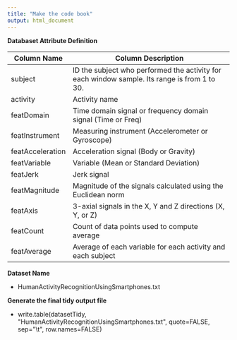 ```yaml
---
title: "Make the code book"
output: html_document
---
```


<b>Databaset Attribute Definition</b>

Column Name|Column Description
-----------|------------------
subject|ID the subject who performed the activity for each window sample. Its range is from 1 to 30.
activity|Activity name
featDomain|Time domain signal or frequency domain signal (Time or Freq)
featInstrument|Measuring instrument (Accelerometer or Gyroscope)
featAcceleration|Acceleration signal (Body or Gravity)
featVariable|Variable (Mean or Standard Deviation)
featJerk|Jerk signal
featMagnitude|Magnitude of the signals calculated using the Euclidean norm
featAxis|3-axial signals in the X, Y and Z directions (X, Y, or Z)
featCount|Count of data points used to compute average
featAverage|Average of each variable for each activity and each subject

<b>Dataset Name</b> 
<br>
 - HumanActivityRecognitionUsingSmartphones.txt
 
<b>Generate the final tidy output file</b>
<br>
 - write.table(datasetTidy, "HumanActivityRecognitionUsingSmartphones.txt", quote=FALSE, sep="\t", row.names=FALSE)
 
 
